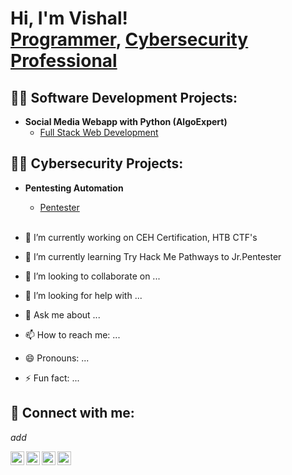 <link href="https://fonts.googleapis.com/icon?family=Material+Icons" rel="stylesheet">

<h1>Hi, I'm Vishal! <br/><a href="https://github.com/vishal-s-k">Programmer</a>, <a href="https://www.linkedin.com/in/vishal-s-k/">Cybersecurity Professional</a>

<h2>👨‍💻 Software Development Projects:</h2>

- <b>Social Media Webapp with Python (AlgoExpert)</b>
  - [Full Stack Web Development](https://github.com/vishal-s-k/social)
  
<h2>👨‍💻 Cybersecurity Projects:</h2>

- <b>Pentesting Automation</b>
  - [Pentester](https://github.com/vishal-s-k/social)
  <br>
  
- 🔭 I’m currently working on CEH Certification, HTB CTF's
- 🌱 I’m currently learning Try Hack Me Pathways to Jr.Pentester
- 👯 I’m looking to collaborate on ...
- 🤔 I’m looking for help with ...
- 💬 Ask me about ...
- 📫 How to reach me: ...
- 😄 Pronouns: ...
- ⚡ Fun fact: ...


<!--
<h2>📺 Popular YouTube Videos</h2>

- [How to get into Cybersecurity Starting From Zero](https://www.youtube.com/watch?v=a83ASGn_V_s)
- [A Day in the Life of a Cybersecurity Anayst](https://www.youtube.com/watch?v=uHy3oM7NnoU)
- [How to Create a KeyLogger (C#)](https://www.youtube.com/watch?v=N-L9hklSlNk)
- [Ransomware Demonstration (C#)](https://www.youtube.com/watch?v=OfvdQeh79s0)
- [Is WGU Legit?](https://www.youtube.com/watch?v=E2MwRWxDBkA)
-->

<h2> 🤳 Connect with me:</h2>
  
 <i class="material-icons">add</i>

[<img align="left" alt="Vishal_SK | YouTube" width="22px" src="https://cdn.jsdelivr.net/npm/simple-icons@v3/icons/youtube.svg" />][youtube]
[<img align="left" alt="Vishal_SK | Twitter" width="22px" src="https://cdn.jsdelivr.net/npm/simple-icons@v3/icons/twitter.svg" />][twitter]
[<img align="left" alt="Vishal_SK | LinkedIn" width="22px" src="https://cdn.jsdelivr.net/npm/simple-icons@v3/icons/linkedin.svg" />][linkedin]
[<img align="left" alt="Vishal_SK | Instagram" width="22px" src="https://cdn.jsdelivr.net/npm/simple-icons@v3/icons/instagram.svg" />][instagram]

[twitter]: https://twitter.com/_Vishal_S_K
[youtube]: https://www.youtube.com/@vishalcruze29
[instagram]: https://www.instagram.com/_vishal_sk/
[linkedin]: https://www.linkedin.com/in/vishal-s-k/

